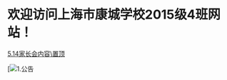 # 欢迎访问上海市康城学校2015级4班网站！

[5.14家长会内容\置顶](Announcement/yi-qing-an-pai/)

[![1.公告](https://camo.githubusercontent.com/ec3d23f610df1dda497245fb487b4da9f499f89e/68747470733a2f2f696d672e736869656c64732e696f2f62616467652f2545382541452542462545392539372541452545372542442539312545392541312542352d2545352538352541432545352539312538412d263f6c6f676f3d77696e646f7773267374796c653d666f722d7468652d6261646765)
